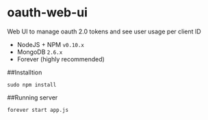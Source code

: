 # oauth-web-ui
Web UI to manage oauth 2.0 tokens and see user usage per client ID

+ NodeJS + NPM `v0.10.x`
+ MongoDB `2.6.x`
+ Forever (highly recommended)

##Installtion

    sudo npm install
    
##Running server

    forever start app.js
